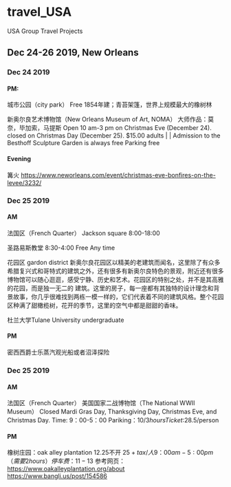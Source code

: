# travel_USA
USA Group Travel Projects
## Dec 24-26 2019, New Orleans

### Dec 24 2019
#### PM:
城市公园（city park）
Free
1854年建；青苔架篷，世界上规模最大的橡树林

新奥尔良艺术博物馆（New Orleans Museum of Art, NOMA）
大师作品：莫奈，毕加索，马提斯
Open 10 am-3 pm on Christmas Eve (December 24).
closed on Christmas Day (December 25).
$15.00 adults | | Admission to the Besthoff Sculpture Garden is always free
Parking free
#### Evening
篝火
https://www.neworleans.com/event/christmas-eve-bonfires-on-the-levee/3232/

### Dec 25 2019
#### AM

法国区（French Quarter）
Jackson square
8:00-18:00

圣路易斯教堂
8:30-4:00
Free
Any time


花园区 gardon district
新奥尔良花园区以精美的老建筑而闻名，这里除了有众多希腊复兴式和哥特式的建筑之外，还有很多有新奥尔良特色的景观，附近还有很多博物馆可以随心逛逛，感受宁静、历史和艺术。花园区的特别之处，并不是其高雅的花园，而是独一无二的
建筑。这里的房子，每一座都有其独特的设计理念和背景故事，你几乎很难找到两栋一模一样的，它们代表着不同的建筑风格。整个花园区种满了甜橄榄树，花开的季节，这里的空气中都是甜甜的香味。

杜兰大学Tulane University undergraduate 

#### PM
密西西爵士乐蒸汽观光船或者沼泽探险

### Dec 25 2019
#### AM
法国区（French Quarter）
美国国家二战博物馆（The National WWII Museum）
Closed Mardi Gras Day, Thanksgiving Day, Christmas Eve, and Christmas Day.
 Time: 9：00-5：00
Pariking：$10/3hours
Ticket:$28.5/person

#### PM
橡树庄园：oak alley plantation
12.25不开
$25+tax /人
9：00am -5:00 pm（需要2 hours）
停车费：11-13$
参考网页：https://www.oakalleyplantation.org/about
https://www.bangli.us/post/154586
